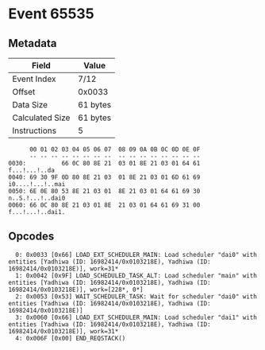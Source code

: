 # Event 65535

## Metadata

| Field           | Value    |
|-----------------|----------|
| Event Index     | 7/12     |
| Offset          | 0x0033   |
| Data Size       | 61 bytes |
| Calculated Size | 61 bytes |
| Instructions    | 5        |

```
      00 01 02 03 04 05 06 07  08 09 0A 0B 0C 0D 0E 0F
      -- -- -- -- -- -- -- --  -- -- -- -- -- -- -- --
0030:          66 0C 80 8E 21  03 01 8E 21 03 01 64 61     f...!...!..da
0040: 69 30 9F 0D 80 8E 21 03  01 8E 21 03 01 6D 61 69  i0....!...!..mai
0050: 6E 0E 80 53 8E 21 03 01  8E 21 03 01 64 61 69 30  n..S.!...!..dai0
0060: 66 0C 80 8E 21 03 01 8E  21 03 01 64 61 69 31 00  f...!...!..dai1.
```

## Opcodes

```
  0: 0x0033 [0x66] LOAD_EXT_SCHEDULER_MAIN: Load scheduler "dai0" with entities [Yadhiwa (ID: 16982414/0x0103218E), Yadhiwa (ID: 16982414/0x0103218E)], work=31*
  1: 0x0042 [0x9F] LOAD_SCHEDULED_TASK_ALT: Load scheduler "main" with entities [Yadhiwa (ID: 16982414/0x0103218E), Yadhiwa (ID: 16982414/0x0103218E)], work=[228*, 0*]
  2: 0x0053 [0x53] WAIT_SCHEDULER_TASK: Wait for scheduler "dai0" with entities [Yadhiwa (ID: 16982414/0x0103218E), Yadhiwa (ID: 16982414/0x0103218E)]
  3: 0x0060 [0x66] LOAD_EXT_SCHEDULER_MAIN: Load scheduler "dai1" with entities [Yadhiwa (ID: 16982414/0x0103218E), Yadhiwa (ID: 16982414/0x0103218E)], work=31*
  4: 0x006F [0x00] END_REQSTACK()
```
